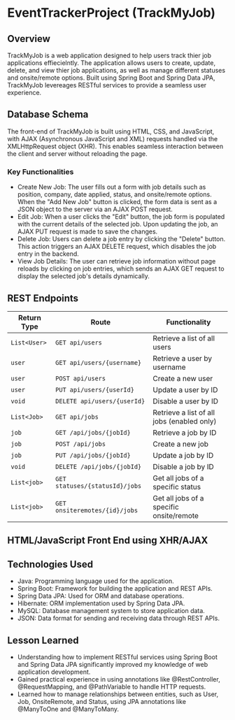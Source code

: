 # EventTrackerProject (TrackMyJob)

## Overview

TrackMyJob is a web application designed to help users track thier job applications effiecielntly. The application allows users to create, update, delete, and view thier job applications, as well as manage different statuses and onsite/remote options. Built using Spring Boot and Spring Data JPA, TrackMyJob levereages RESTful services to provide a seamless user experience.

## Database Schema

The front-end of TrackMyJob is built using HTML, CSS, and JavaScript, with AJAX (Asynchronous JavaScript and XML) requests handled via the XMLHttpRequest object (XHR). This enables seamless interaction between the client and server without reloading the page.

### Key Functionalities

* Create New Job: The user fills out a form with job details such as position, company, date applied, status, and onsite/remote options. When the "Add New Job" button is clicked, the form data is sent as a JSON object to the server via an AJAX POST request.
* Edit Job: When a user clicks the "Edit" button, the job form is populated with the current details of the selected job. Upon updating the job, an AJAX PUT request is made to save the changes.
* Delete Job: Users can delete a job entry by clicking the "Delete" button. This action triggers an AJAX DELETE request, which disables the job entry in the backend.
* View Job Details: The user can retrieve job information without page reloads by clicking on job entries, which sends an AJAX GET request to display the selected job's details dynamically.

## REST Endpoints

| Return Type     | Route                 | Functionality            |
|-----------------|-----------------------|--------------------------|
| `List<User>`    |`GET api/users` | Retrieve a list of all users|
| `user` |`GET api/users/{username}`| Retrieve a user by username   |
| `user` |`POST api/users`| Create a new user   |
| `user` |`PUT api/users/{userId}`| Update a user by ID   |
| `void` |`DELETE api/users/{userId}`| Disable a user by ID   |
| `List<Job>`       |`GET api/jobs`| Retrieve a list of all jobs (enabled only) |
| `job`          |`GET /api/jobs/{jobId}`| Retrieve a job by ID|
| `job`    |`POST /api/jobs` | Create a new job|
| `job`    |`PUT /api/jobs/{jobId}` | Update a job by ID|
| `void`    |`DELETE /api/jobs/{jobId}`| Disable a job by ID|
| `List<job>`    |`GET statuses/{statusId}/jobs`| Get all jobs of a specific status|
| `List<job>`    |`GET onsiteremotes/{id}/jobs`| Get all jobs of a specific onsite/remote|

## HTML/JavaScript Front End using XHR/AJAX

## Technologies Used

* Java: Programming language used for the application.
* Spring Boot: Framework for building the application and REST APIs.
* Spring Data JPA: Used for ORM and database operations.
* Hibernate: ORM implementation used by Spring Data JPA.
* MySQL: Database management system to store application data.
* JSON: Data format for sending and receiving data through REST APIs.

## Lesson Learned

* Understanding how to implement RESTful services using Spring Boot and Spring Data JPA significantly improved my knowledge of web application development.
* Gained practical experience in using annotations like @RestController, @RequestMapping, and @PathVariable to handle HTTP requests.
* Learned how to manage relationships between entities, such as User, Job, OnsiteRemote, and Status, using JPA annotations like @ManyToOne and @ManyToMany.